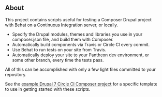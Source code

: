 ## About

This project contains scripts useful for testing a Composer Drupal project with Behat on a Continuous Integration server, or locally.

* Specify the Drupal modules, themes and libraries you use in your composer.json file, and build them with Composer.
* Automatically build components via Travis or Circle CI every commit.
* Use Behat to run tests on your site from Travis.
* Automatically deploy your site to your Pantheon dev environment, or some other branch, every time the tests pass.

All of this can be accomplished with only a few light files committed to your repository.

See the [example Drupal 7 Circle CI Composer project](https://github.com/pantheon-systems/example-drupal7-circle-composer) for a specific template to use in getting started with these scripts.
